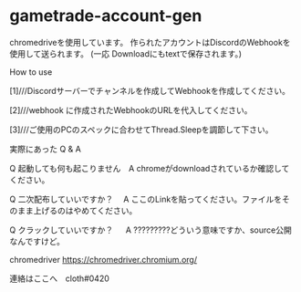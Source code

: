 # gametrade-account-gen
chromedriveを使用しています。
作られたアカウントはDiscordのWebhookを使用して送られます。
(一応 Downloadにもtextで保存されます。)

How to use

[1]///Discordサーバーでチャンネルを作成してWebhookを作成してください。

[2]///webhook に作成されたWebhookのURLを代入してください。

[3]///ご使用のPCのスペックに合わせてThread.Sleepを調節して下さい。

実際にあった Q & A

Q 起動しても何も起こりません　A chromeがdownloadされているか確認してください。

Q 二次配布していいですか？　  A ここのLinkを貼ってください。ファイルをそのまま上げるのはやめてください。

Q クラックしていいですか？ 　 A ?????????どういう意味ですか、source公開なんですけど。

chromedriver  https://chromedriver.chromium.org/

連絡はここへ　cloth#0420
